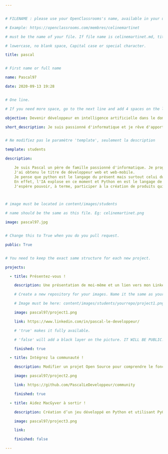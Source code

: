 ```yaml
---


# FILENAME : please use your OpenClassrooms's name, available in your url.

# Example: https://openclassrooms.com/membres/celinemartinet

# must be the name of your file. If file name is celinemartinet.md, title is celinemartinet.

# lowercase, no blank space, Capital case or special character.

title: pascal


# First name or full name

name: Pascal97

date: 2020-09-13 19:28


# One line.

# If you need more space, go to the next line and add 4 spaces on the left, as in 'description'.

objective: Devenir développeur en intelligence artificielle dans le domaine de la santé.

short_description: Je suis passionné d'informatique et je rêve d'apporter quelquechose d'utile à mon prochain.


# Ne modifiez pas le paramètre 'template', seulement la description

template: students

description:

    Je suis Pascal un père de famille passionné d'informatique. Je programme à titre personnel depuis l'enfance.
    J'ai obtenu le titre de développeur web et web-mobile.
    Je pense que python est le langage du présent mais surtout celui du futur.
    En effet, l'IA explose en ce moment et Python en est le langage de prédilection.
    J'espère pouvoir, à terme, participer à la création de produits qui apportent un plus dans le domaine de la santé ou des services à la personne porteuse d'un handicap.



# image must be located in content/images/students

# name should be the same as this file. Eg: celinemartinet.png

image: pascal97.jpg


# Change this to True when you do you pull request.

public: True


# You need to keep the exact same structure for each new project.

projects:

  - title: Présentez-vous !

    description: Une présentation de moi-même et un lien vers mon LinkedIn.

    # Create a new repository for your images. Name it the same as your nickname and profile picture.

    # Image must be here: content/images/students/yourrepo/project1.png

    image: pascal97/project1.png

    link: https://www.linkedin.com/in/pascal-le-developpeur/

    # 'true' makes it fully available.

    # 'false' will add a black layer on the picture. IT WILL BE PUBLIC!

    finished: true

  - title: Intégrez la communauté !

    description: Modifier un projet Open Source pour comprendre le fonctionnement de Git, de Github et des PRs. 

    image: pascal97/project2.png

    link: https://github.com/PascalLeDeveloppeur/community

    finished: true

  - title: Aidez MacGyver à sortir !

    description: Création d’un jeu développé en Python et utilisant PyGame.

    image: pascal97/project3.png

    link: 

    finished: false

---
```


